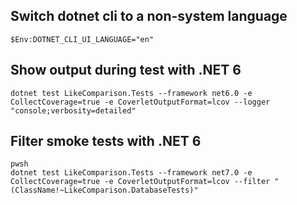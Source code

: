 ## Switch dotnet cli to a non-system language

```
$Env:DOTNET_CLI_UI_LANGUAGE="en"
```

## Show output during test with .NET 6

```
dotnet test LikeComparison.Tests --framework net6.0 -e CollectCoverage=true -e CoverletOutputFormat=lcov --logger "console;verbosity=detailed" 
```

## Filter smoke tests with .NET 6

```
pwsh
dotnet test LikeComparison.Tests --framework net7.0 -e CollectCoverage=true -e CoverletOutputFormat=lcov --filter "(ClassName!~LikeComparison.DatabaseTests)"
```